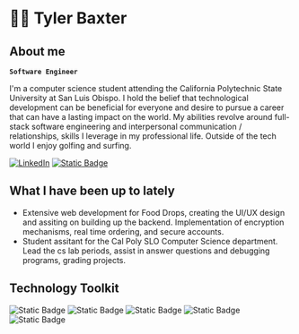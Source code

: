 # 🏌️‍♂️ Tyler Baxter

## About me

**`Software Engineer`**

I'm a computer science student attending the California Polytechnic State University at San Luis Obispo. I hold the belief that technological development can be beneficial for everyone and desire to pursue a career that can have a lasting impact on the world. My abilities revolve around full-stack software engineering and interpersonal communication / relationships, skills I leverage in my professional life. Outside of the tech world I enjoy golfing and surfing.

[![LinkedIn](https://img.shields.io/badge/LinkedIn-%230077B5.svg?style=for-the-badge&logo=linkedin&logoColor=white)](https://www.linkedin.com/in/tylerbaxter/) 
[![Static Badge](https://img.shields.io/badge/Portfolio-orangered?style=for-the-badge&logo=internetcomputer&logoColor=white&link=https%3A%2F%2Fbaxtertyler.github.io%2F)](https://baxtertyler.github.io/)


## What I have been up to lately
- Extensive web development for Food Drops, creating the UI/UX design and assiting on building up the backend. Implementation of encryption mechanisms, real time ordering, and secure accounts.
- Student assitant for the Cal Poly SLO Computer Science department. Lead the cs lab periods, assist in answer questions and debugging programs, grading projects.

## Technology Toolkit

![Static Badge](https://img.shields.io/badge/Python-yellow?style=for-the-badge&logo=python&logoColor=white)
![Static Badge](https://img.shields.io/badge/Java-lightblue?style=for-the-badge&logo=Oracle&logoColor=white)
![Static Badge](https://img.shields.io/badge/C%2FC%2B%2B-green?style=for-the-badge&logo=C&logoColor=white)
![Static Badge](https://img.shields.io/badge/JavaScript-orange?style=for-the-badge&logo=javascript&logoColor=white)
![Static Badge](https://img.shields.io/badge/Racket-purple?style=for-the-badge&logo=racket&logoColor=white)




